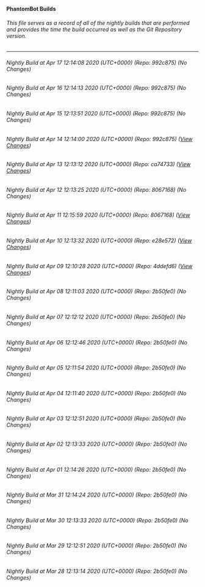 **PhantomBot Builds**

###### This file serves as a record of all of the nightly builds that are performed and provides the time the build occurred as well as the Git Repository version.
-------------------------------------------------------------------------------------------------------------
###### Nightly Build at Apr 17 12:14:08 2020 (UTC+0000) (Repo: 992c875) (No Changes)
###### Nightly Build at Apr 16 12:14:13 2020 (UTC+0000) (Repo: 992c875) (No Changes)
###### Nightly Build at Apr 15 12:13:51 2020 (UTC+0000) (Repo: 992c875) (No Changes)
###### Nightly Build at Apr 14 12:14:00 2020 (UTC+0000) (Repo: 992c875) ([View Changes](https://github.com/PhantomBot/PhantomBot/compare/ca74733...992c875))
###### Nightly Build at Apr 13 12:13:12 2020 (UTC+0000) (Repo: ca74733) ([View Changes](https://github.com/PhantomBot/PhantomBot/compare/8067168...ca74733))
###### Nightly Build at Apr 12 12:13:25 2020 (UTC+0000) (Repo: 8067168) (No Changes)
###### Nightly Build at Apr 11 12:15:59 2020 (UTC+0000) (Repo: 8067168) ([View Changes](https://github.com/PhantomBot/PhantomBot/compare/e28e572...8067168))
###### Nightly Build at Apr 10 12:13:32 2020 (UTC+0000) (Repo: e28e572) ([View Changes](https://github.com/PhantomBot/PhantomBot/compare/4ddefd6...e28e572))
###### Nightly Build at Apr 09 12:10:28 2020 (UTC+0000) (Repo: 4ddefd6) ([View Changes](https://github.com/PhantomBot/PhantomBot/compare/2b50fe0...4ddefd6))
###### Nightly Build at Apr 08 12:11:03 2020 (UTC+0000) (Repo: 2b50fe0) (No Changes)
###### Nightly Build at Apr 07 12:12:12 2020 (UTC+0000) (Repo: 2b50fe0) (No Changes)
###### Nightly Build at Apr 06 12:12:46 2020 (UTC+0000) (Repo: 2b50fe0) (No Changes)
###### Nightly Build at Apr 05 12:11:54 2020 (UTC+0000) (Repo: 2b50fe0) (No Changes)
###### Nightly Build at Apr 04 12:11:40 2020 (UTC+0000) (Repo: 2b50fe0) (No Changes)
###### Nightly Build at Apr 03 12:12:51 2020 (UTC+0000) (Repo: 2b50fe0) (No Changes)
###### Nightly Build at Apr 02 12:13:33 2020 (UTC+0000) (Repo: 2b50fe0) (No Changes)
###### Nightly Build at Apr 01 12:14:26 2020 (UTC+0000) (Repo: 2b50fe0) (No Changes)
###### Nightly Build at Mar 31 12:14:24 2020 (UTC+0000) (Repo: 2b50fe0) (No Changes)
###### Nightly Build at Mar 30 12:13:33 2020 (UTC+0000) (Repo: 2b50fe0) (No Changes)
###### Nightly Build at Mar 29 12:12:51 2020 (UTC+0000) (Repo: 2b50fe0) (No Changes)
###### Nightly Build at Mar 28 12:13:14 2020 (UTC+0000) (Repo: 2b50fe0) (No Changes)
